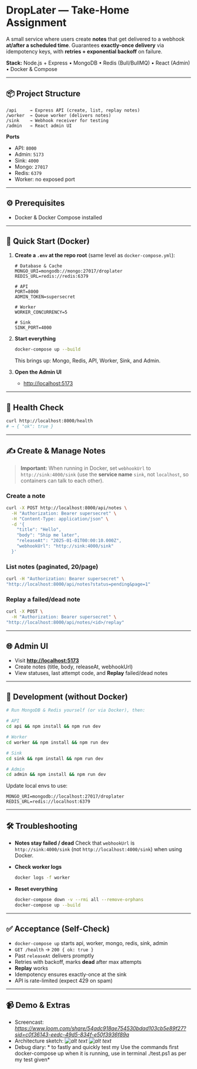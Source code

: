 # DropLater — Take-Home Assignment

A small service where users create **notes** that get delivered to a webhook **at/after a scheduled time**.
Guarantees **exactly-once delivery** via idempotency keys, with **retries + exponential backoff** on failure.

**Stack:** Node.js + Express • MongoDB • Redis (Bull/BullMQ) • React (Admin) • Docker & Compose

---

## 📦 Project Structure

```
/api     → Express API (create, list, replay notes)
/worker  → Queue worker (delivers notes)
/sink    → Webhook receiver for testing
/admin   → React admin UI
```

**Ports**

* API: `8000`
* Admin: `5173`
* Sink: `4000`
* Mongo: `27017`
* Redis: `6379`
* Worker: no exposed port

---

## ⚙️ Prerequisites

* Docker & Docker Compose installed

---

## 🚀 Quick Start (Docker)

1. **Create a `.env` at the repo root** (same level as `docker-compose.yml`):

   ```env
   # Database & Cache
   MONGO_URI=mongodb://mongo:27017/droplater
   REDIS_URL=redis://redis:6379

   # API
   PORT=8000
   ADMIN_TOKEN=supersecret

   # Worker
   WORKER_CONCURRENCY=5

   # Sink
   SINK_PORT=4000
   ```

2. **Start everything**

   ```bash
   docker-compose up --build
   ```

   This brings up: Mongo, Redis, API, Worker, Sink, and Admin.

3. **Open the Admin UI**

   * [http://localhost:5173](http://localhost:5173)

---

## 🔎 Health Check

```bash
curl http://localhost:8000/health
# → { "ok": true }
```

---

## ✍️ Create & Manage Notes

> **Important:** When running in Docker, set `webhookUrl` to `http://sink:4000/sink`
> (use the **service name** `sink`, not `localhost`, so containers can talk to each other).

### Create a note

```bash
curl -X POST http://localhost:8000/api/notes \
  -H "Authorization: Bearer supersecret" \
  -H "Content-Type: application/json" \
  -d '{
    "title": "Hello",
    "body": "Ship me later",
    "releaseAt": "2025-01-01T00:00:10.000Z",
    "webhookUrl": "http://sink:4000/sink"
  }'
```

### List notes (paginated, 20/page)

```bash
curl -H "Authorization: Bearer supersecret" \
"http://localhost:8000/api/notes?status=pending&page=1"
```

### Replay a failed/dead note

```bash
curl -X POST \
  -H "Authorization: Bearer supersecret" \
"http://localhost:8000/api/notes/<id>/replay"
```

---

## 🌐 Admin UI

* Visit **[http://localhost:5173](http://localhost:5173)**
* Create notes (title, body, releaseAt, webhookUrl)
* View statuses, last attempt code, and **Replay** failed/dead notes

---

## 🧰 Development (without Docker)

```bash
# Run MongoDB & Redis yourself (or via Docker), then:

# API
cd api && npm install && npm run dev

# Worker
cd worker && npm install && npm run dev

# Sink
cd sink && npm install && npm run dev

# Admin
cd admin && npm install && npm run dev
```

Update local envs to use:

```
MONGO_URI=mongodb://localhost:27017/droplater
REDIS_URL=redis://localhost:6379
```

---

## 🛠️ Troubleshooting

* **Notes stay failed / dead**
  Check that `webhookUrl` is `http://sink:4000/sink` (not `http://localhost:4000/sink`) when using Docker.

* **Check worker logs**

  ```bash
  docker logs -f worker
  ```

* **Reset everything**

  ```bash
  docker-compose down -v --rmi all --remove-orphans
  docker-compose up --build
  ```

---

## ✅ Acceptance (Self-Check)

* `docker-compose up` starts api, worker, mongo, redis, sink, admin
* `GET /health` → `200 { ok: true }`
* Past `releaseAt` delivers promptly
* Retries with backoff, marks **dead** after max attempts
* **Replay** works
* Idempotency ensures exactly-once at the sink
* API is rate-limited (expect 429 on spam)

---


 ## 📹 Demo & Extras
 * Screencast: *https://www.loom.com/share/54adc918ae754530bdad103cb5e89f27?sid=c0f36143-eedc-49d5-834f-e50f3936f89a*
 * Architecture sketch: *![alt text](<Img1.jpg>)
 ![alt text](<Img2.jpg>)*
 * Debug diary: *
 to fastly and quickly test my Use the commands
 first docker-compose up
 when it is running, use in terminal ./test.ps1   as per my test given*